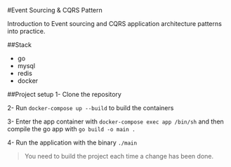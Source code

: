 #Event Sourcing & CQRS Pattern

Introduction to Event sourcing and CQRS application architecture patterns into practice.

##Stack
- go
- mysql
- redis
- docker

##Project setup
1- Clone the repository

2- Run `docker-compose up --build` to build the containers

3- Enter the app container with `docker-compose exec app /bin/sh` and then compile the go app with `go build -o main .`

4- Run the application with the binary `./main`

> You need to build the project each time a change has been done.